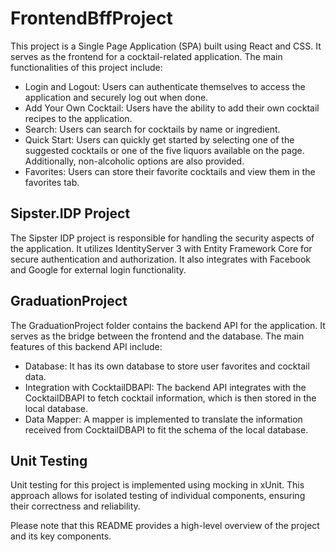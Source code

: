  # FrontendBffProject

This project is a Single Page Application (SPA) built using React and CSS. It serves as the frontend for a cocktail-related application. The main functionalities of this project include:

- Login and Logout: Users can authenticate themselves to access the application and securely log out when done.
- Add Your Own Cocktail: Users have the ability to add their own cocktail recipes to the application.
- Search: Users can search for cocktails by name or ingredient.
- Quick Start: Users can quickly get started by selecting one of the suggested cocktails or one of the five liquors available on the page. Additionally, non-alcoholic options are also provided.
- Favorites: Users can store their favorite cocktails and view them in the favorites tab.

## Sipster.IDP Project

The Sipster IDP project is responsible for handling the security aspects of the application. It utilizes IdentityServer 3 with Entity Framework Core for secure authentication and authorization. It also integrates with Facebook and Google for external login functionality.

## GraduationProject

The GraduationProject folder contains the backend API for the application. It serves as the bridge between the frontend and the database. The main features of this backend API include:

- Database: It has its own database to store user favorites and cocktail data.
- Integration with CocktailDBAPI: The backend API integrates with the CocktailDBAPI to fetch cocktail information, which is then stored in the local database.
- Data Mapper: A mapper is implemented to translate the information received from CocktailDBAPI to fit the schema of the local database.

## Unit Testing

Unit testing for this project is implemented using mocking in xUnit. This approach allows for isolated testing of individual components, ensuring their correctness and reliability.

Please note that this README provides a high-level overview of the project and its key components.
